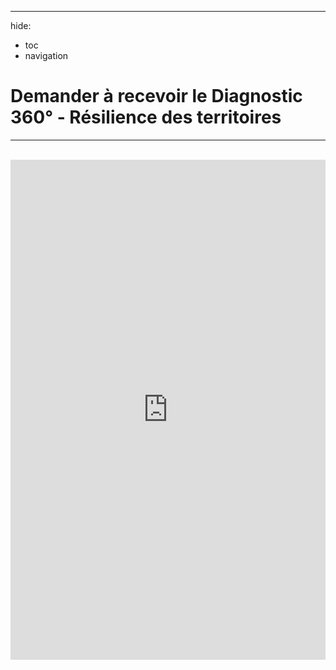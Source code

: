 ---
hide:
  - toc
  - navigation

# Demander à recevoir le Diagnostic 360° - Résilience des territoires

<hr>

<br>

<iframe style="width: 100%;height: 800px; border:0px;" src="https://phoenix-conseil.org/index.php/telechargements/diag360-formulaire-telechargement/" id="Iframe"></iframe>
